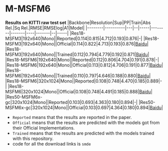# M-MSFM6
**Results on KITTI raw test set**
|Backbone|Resolution|Sup|PP|Train|Abs Rel.|Sq Rel.|RMSE|RMSElog|A1|Model|
|--------|----------|---|--|-----|--------|-------|----|-------|--|-----|
|Res18-MSFM3|192x640|Mono||Reported|0.114|0.815|4.712|0.193|0.876|-|
|Res18-MSFM3|192x640|Mono||Official|0.114|0.822|4.713|0.193|0.876|[Baidu](https://pan.baidu.com/s/1v-zLwXH7ogvCU6VcAMFhyA)|
|Res18-MSFM3|192x640|Mono||Trained|0.112|0.794|4.779|0.192|0.871|[Baidu](https://pan.baidu.com/s/1w2ry_jjF3OuI-yDy9vOlMw)|
|Res18-MSFM6|192x640|Mono||Reported|0.112|0.806|4.704|0.191|0.878|-|
|Res18-MSFM6|192x640|Mono||Official|0.113|0.812|4.706|0.191|0.877|[Baidu](https://pan.baidu.com/s/15be4VV6c5vgDbLN1lw4rAQ)|
|Res18-MSFM6|192x640|Mono||Trained|0.110|0.797|4.646|0.188|0.880|[Baidu](https://pan.baidu.com/s/1alD5kmgM7P07-hWLDFxyEg)|
|Res18-MSFM6|320x1024|Mono||Reported|0.108|0.748|4.470|0.185|0.889|-|
|Res18-MSFM6|320x1024|Mono||Official|0.108|0.748|4.491|0.185|0.888|[Baidu](https://pan.baidu.com/s/1pVlytwGHajrEyzdN63P58Q)|
|Res50-MSFM6x-gc|320x1024|Mono||Reported|0.103|0.693|4.363|0.180|0.894|-|
|Res50-MSFM6x-gc|320x1024|Mono||Official|0.103|0.697|4.364|0.180|0.894|[Baidu](https://pan.baidu.com/s/12CMKvi0I_BQqcZdEeFN4Ow)|

* `Reported` means that the results are reported in the paper.
* `Official` means that the results are predicted with the models got from their Official Implementations.
* `Trained` means that the results are predicted with the models trained with this repository.
* code for all the download links is `smde`
 